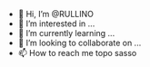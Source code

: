 - 👋 Hi, I’m @RULLINO
- 👀 I’m interested in ...
- 🌱 I’m currently learning ...
- 💞️ I’m looking to collaborate on ...
- 📫 How to reach me topo sasso

<!---
RULLINO/RULLINO is a ✨ special ✨ repository because its `README.md` (this file) appears on your GitHub profile.
You can click the Preview link to take a look at your changes.
--->

